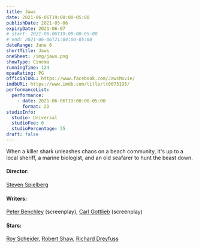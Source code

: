 ```yaml
---
title: Jaws
date: 2021-06-06T19:00:00-05:00
publishDate: 2021-05-06
expiryDate: 2021-06-07
# start: 2021-06-06T19:00:00-05:00
# end: 2021-06-06T21:04:00-05:00
dateRange: June 6
shortTitle: Jaws
oneSheet: /img/jaws.png
showType: Cinema
runningTime: 124
mpaaRating: PG
officialURL: https://www.facebook.com/JawsMovie/
imdbURL: https://www.imdb.com/title/tt0073195/
performanceList:
  performance:
    - date: 2021-06-06T19:00:00-05:00
      format: 2D
studioInfo:
  studio: Universal
  studioFee: 0
  studioPercentage: 35
draft: false
---
```

When a killer shark unleashes chaos on a beach community, it's up to a local sheriff, a marine biologist, and an old seafarer to hunt the beast down.

#### Director:

[Steven Spielberg](https://www.imdb.com/name/nm0000229/?ref_=tt_ov_dr)

#### Writers:

[Peter Benchley](https://www.imdb.com/name/nm0001940/?ref_=tt_ov_wr) (screenplay), [Carl Gottlieb](https://www.imdb.com/name/nm0331956/?ref_=tt_ov_wr) (screenplay)

#### Stars:

[Roy Scheider](https://www.imdb.com/name/nm0001702/?ref_=tt_ov_st_sm), [Robert Shaw](https://www.imdb.com/name/nm0001727/?ref_=tt_ov_st_sm), [Richard Dreyfuss](https://www.imdb.com/name/nm0000377/?ref_=tt_ov_st_sm)
